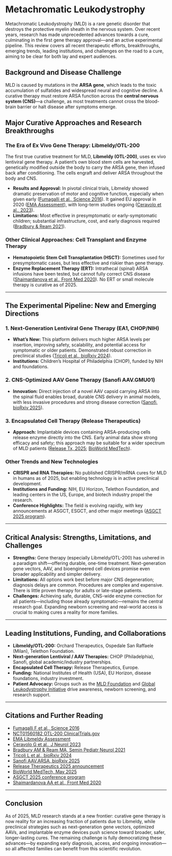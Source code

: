 
# Metachromatic Leukodystrophy

Metachromatic Leukodystrophy (MLD) is a rare genetic disorder that destroys the protective myelin sheath in the nervous system. Over recent years, research has made unprecedented advances towards a cure, culminating in the first gene therapy approval—and an active experimental pipeline. This review covers all recent therapeutic efforts, breakthroughs, emerging trends, leading institutions, and challenges on the road to a cure, aiming to be clear for both lay and expert audiences.

## Background and Disease Challenge

MLD is caused by mutations in the **ARSA gene**, which leads to the toxic accumulation of sulfatides and widespread neural and cognitive decline. A curative therapy must restore ARSA function across the **central nervous system (CNS)**—a challenge, as most treatments cannot cross the blood-brain barrier or halt disease after symptoms emerge.

## Major Curative Approaches and Research Breakthroughs

### The Era of Ex Vivo Gene Therapy: Libmeldy/OTL-200

The first true curative treatment for MLD, **Libmeldy (OTL-200)**, uses ex vivo lentiviral gene therapy. A patient’s own blood stem cells are harvested, genetically modified outside the body to carry the ARSA gene, then infused back after conditioning. The cells engraft and deliver ARSA throughout the body and CNS.

- **Results and Approval:** In pivotal clinical trials, Libmeldy showed dramatic preservation of motor and cognitive function, especially when given early ([Fumagalli et al., Science 2016](https://pubmed.ncbi.nlm.nih.gov/27365350/)). It gained EU approval in 2020 ([EMA Assessment](https://www.ema.europa.eu/en/documents/product-information/libmeldy-epar-product-information_en.pdf)), with long-term studies ongoing ([Ceravolo et al., 2023](https://pmc.ncbi.nlm.nih.gov/articles/PMC10770198/)).
- **Limitations:** Most effective in presymptomatic or early-symptomatic children; substantial infrastructure, cost, and early diagnosis required ([Bradbury & Ream 2021](https://pubmed.ncbi.nlm.nih.gov/33892849/)).

### Other Clinical Approaches: Cell Transplant and Enzyme Therapy

- **Hematopoietic Stem Cell Transplantation (HSCT):** Sometimes used for presymptomatic cases, but less effective and riskier than gene therapy.
- **Enzyme Replacement Therapy (ERT):** Intrathecal (spinal) ARSA infusions have been tested, but cannot fully correct CNS disease ([Shaimardanova et al., Front Med 2020](https://pmc.ncbi.nlm.nih.gov/articles/PMC7606900/)). No ERT or small molecule therapy is curative as of 2025.

---

## The Experimental Pipeline: New and Emerging Directions

### 1. Next-Generation Lentiviral Gene Therapy (EA1, CHOP/NIH)

- **What’s New:** This platform delivers much higher ARSA levels per insertion, improving safety, scalability, and potential access for symptomatic or older patients. Demonstrated robust correction in preclinical studies ([Tricoli et al., bioRxiv 2024](https://www.biorxiv.org/content/10.1101/2024.03.14.584404v1)).
- **Institutions:** Children’s Hospital of Philadelphia (CHOP), funded by NIH and foundations.

### 2. CNS-Optimized AAV Gene Therapy (Sanofi AAV.GMU01)

- **Innovation:** Direct injection of a novel AAV capsid carrying ARSA into the spinal fluid enables broad, durable CNS delivery in animal models, with less invasive procedures and strong disease correction ([Sanofi, bioRxiv 2025](https://www.biorxiv.org/content/10.1101/2025.03.12.642609v1)).

### 3. Encapsulated Cell Therapy (Release Therapeutics)

- **Approach:** Implantable devices containing ARSA-producing cells release enzyme directly into the CNS. Early animal data show strong efficacy and safety; this approach may be suitable for a wider spectrum of MLD patients ([Release Tx, 2025](https://www.release-tx.com/post/28th-annual-meeting-of-the-asgct-13-17-may-2025); [BioWorld MedTech](https://www.bioworld.com/articles/720207-asgct-2025-gene-and-cell-therapies-transform-metabolic-diseases)).

### Other Trends and New Technologies

- **CRISPR and RNA Therapies:** No published CRISPR/mRNA cures for MLD in humans as of 2025, but enabling technology is in active preclinical development.
- **Institutions and Funding:** NIH, EU Horizon, Telethon Foundation, and leading centers in the US, Europe, and biotech industry propel the research.
- **Conference Highlights:** The field is evolving rapidly, with key announcements at ASGCT, ESGCT, and other major meetings ([ASGCT 2025 program](https://annualmeeting.asgct.org/global/am25/print-program-1-31.aspx)).

---

## Critical Analysis: Strengths, Limitations, and Challenges

- **Strengths:** Gene therapy (especially Libmeldy/OTL-200) has ushered in a paradigm shift—offering durable, one-time treatment. Next-generation gene vectors, AAV, and bioengineered cell devices promise even broader applicability and simpler delivery.
- **Limitations:** All options work best before major CNS degeneration; diagnosis delays are common. Procedures are complex and expensive. There is little proven therapy for adults or late-stage patients.
- **Challenges:** Achieving safe, durable, CNS-wide enzyme correction for all patients—including those already symptomatic—remains the central research goal. Expanding newborn screening and real-world access is crucial to making cures a reality for more families.

---

## Leading Institutions, Funding, and Collaborations

- **Libmeldy/OTL-200:** Orchard Therapeutics, Ospedale San Raffaele (Milan), Telethon Foundation.
- **Next-generation Lentiviral / AAV Therapies:** CHOP (Philadelphia), Sanofi, global academic/industry partnerships.
- **Encapsulated Cell Therapy:** Release Therapeutics, Europe.
- **Funding:** National Institutes of Health (USA), EU Horizon, disease foundations, industry investment.
- **Patient Advocacy:** Groups such as the [MLD Foundation](https://mldfoundation.org) and [Global Leukodystrophy Initiative](https://gliaconnect.com) drive awareness, newborn screening, and research support.

---

## Citations and Further Reading

- [Fumagalli F et al., Science 2016](https://pubmed.ncbi.nlm.nih.gov/27365350/)
- [NCT01560182 OTL-200 ClinicalTrials.gov](https://clinicaltrials.gov/study/NCT01560182)
- [EMA Libmeldy Assessment](https://www.ema.europa.eu/en/documents/product-information/libmeldy-epar-product-information_en.pdf)
- [Ceravolo G et al., J Neurol 2023](https://pmc.ncbi.nlm.nih.gov/articles/PMC10770198/)
- [Bradbury AM & Ream MA, Semin Pediatr Neurol 2021](https://pubmed.ncbi.nlm.nih.gov/33892849/)
- [Tricoli L et al., bioRxiv 2024](https://www.biorxiv.org/content/10.1101/2024.03.14.584404v1)
- [Sanofi AAV.ARSA, bioRxiv 2025](https://www.biorxiv.org/content/10.1101/2025.03.12.642609v1)
- [Release Therapeutics 2025 announcement](https://www.release-tx.com/post/28th-annual-meeting-of-the-asgct-13-17-may-2025)
- [BioWorld MedTech, May 2025](https://www.bioworld.com/articles/720207-asgct-2025-gene-and-cell-therapies-transform-metabolic-diseases)
- [ASGCT 2025 conference program](https://annualmeeting.asgct.org/global/am25/print-program-1-31.aspx)
- [Shaimardanova AA et al., Front Med 2020](https://pmc.ncbi.nlm.nih.gov/articles/PMC7606900/)

---

## Conclusion

As of 2025, MLD research stands at a new frontier: curative gene therapy is now reality for an increasing fraction of patients due to Libmeldy, while preclinical strategies such as next-generation gene vectors, optimized AAVs, and implantable enzyme devices push science toward broader, safer, longer-lasting cures. The remaining challenge is fully democratizing these advances—by expanding early diagnosis, access, and ongoing innovation—so all affected families can benefit from this scientific revolution.
